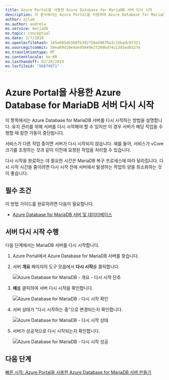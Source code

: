 ```yaml
---
title: Azure Portal을 사용한 Azure Database for MariaDB 서버 다시 시작
description: 이 문서에서는 Azure Portal을 사용하여 Azure Database for MariaDB 서버를 다시 시작하는 방법을 설명합니다.
author: ajlam
ms.author: andrela
ms.service: mariadb
ms.topic: conceptual
ms.date: 2/7/2019
ms.openlocfilehash: 185e605db366fb392758ad9870a3c15badc0f321
ms.sourcegitcommit: 50ea09d19e4ae95049e27209bd74c1393ed8327e
ms.translationtype: MT
ms.contentlocale: ko-KR
ms.lasthandoff: 02/26/2019
ms.locfileid: "56874871"
---
```

# <a name="restart-azure-database-for-mariadb-server-using-azure-portal"></a>Azure Portal을 사용한 Azure Database for MariaDB 서버 다시 시작
이 항목에서는 Azure Database for MariaDB 서버를 다시 시작하는 방법을 설명합니다. 유지 관리를 위해 서버를 다시 시작해야 할 수 있지만 이 경우 서버가 해당 작업을 수행할 때 잠깐 가동이 중단됩니다.

서비스가 다른 작업 중이면 서버가 다시 시작되지 않습니다. 예를 들어, 서비스가 vCore 크기를 조정하는 것과 같이 이전에 요청된 작업을 처리할 수 있습니다.

다시 시작을 완료하는 데 필요한 시간은 MariaDB 복구 프로세스에 따라 달라집니다. 다시 시작 시간을 줄이려면 다시 시작 전에 서버에서 발생하는 작업의 양을 최소화하는 것이 좋습니다.

## <a name="prerequisites"></a>필수 조건
이 방법 가이드를 완료하려면 다음이 필요합니다.
- [Azure Database for MariaDB 서버 및 데이터베이스](./quickstart-create-mariadb-server-database-using-azure-portal.md)

## <a name="perform-server-restart"></a>서버 다시 시작 수행

다음 단계에서는 MariaDB 서버를 다시 시작합니다.

1. Azure Portal에서 Azure Database for MariaDB 서버를 찾습니다.

2. 서버 **개요** 페이지의 도구 모음에서 **다시 시작**을 클릭합니다.

   ![Azure Database for MariaDB - 개요 - 다시 시작 단추](./media/howto-restart-server-portal/2-server.png)

3. **예**를 클릭하여 서버 다시 시작을 확인합니다.

   ![Azure Database for MariaDB - 다시 시작 확인](./media/howto-restart-server-portal/3-restart-confirm.png)

4. 서버 상태가 "다시 시작하는 중"으로 변경되는지 확인합니다.

   ![Azure Database for MariaDB - 다시 시작 상태](./media/howto-restart-server-portal/4-restarting-status.png)

5. 서버가 성공적으로 다시 시작되는지 확인합니다.

   ![Azure Database for MariaDB - 다시 시작 성공](./media/howto-restart-server-portal/5-restart-success.png)

## <a name="next-steps"></a>다음 단계

[빠른 시작: Azure Portal을 사용한 Azure Database for MariaDB 서버 만들기](./quickstart-create-mariadb-server-database-using-azure-portal.md)